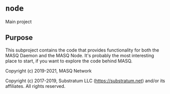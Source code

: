 # `node`
Main project

## Purpose
This subproject contains the code that provides functionality for both the MASQ Daemon and the
MASQ Node. It's probably the most interesting place to start, if you want to explore the code
behind MASQ.

Copyright (c) 2019-2021, MASQ Network

Copyright (c) 2017-2019, Substratum LLC (https://substratum.net) and/or its affiliates. All rights reserved.
